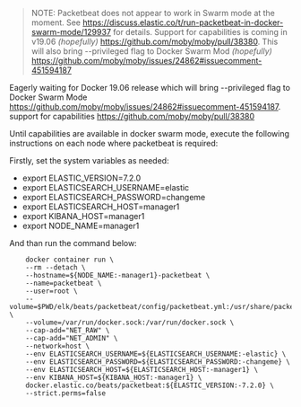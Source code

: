 > NOTE: Packetbeat does not appear to work in Swarm mode at the moment. See https://discuss.elastic.co/t/run-packetbeat-in-docker-swarm-mode/129937 for details. Support for capabilities is coming in v19.06 _(hopefully)_ https://github.com/moby/moby/pull/38380. This will also bring --privileged flag to Docker Swarm Mod _(hopefully)_ https://github.com/moby/moby/issues/24862#issuecomment-451594187

Eagerly waiting for Docker 19.06 release which will bring --privileged flag to Docker Swarm Mode https://github.com/moby/moby/issues/24862#issuecomment-451594187. support for capabilities https://github.com/moby/moby/pull/38380

Until capabilities are available in docker swarm mode, execute the following instructions on each node where packetbeat is required:

Firstly, set the system variables as needed:
- export ELASTIC_VERSION=7.2.0
- export ELASTICSEARCH_USERNAME=elastic
- export ELASTICSEARCH_PASSWORD=changeme
- export ELASTICSEARCH_HOST=manager1
- export KIBANA_HOST=manager1
- export NODE_NAME=manager1

And than run the command below:
```
    docker container run \
    --rm --detach \
    --hostname=${NODE_NAME:-manager1}-packetbeat \
    --name=packetbeat \
    --user=root \
    --volume=$PWD/elk/beats/packetbeat/config/packetbeat.yml:/usr/share/packetbeat/packetbeat.yml \
    --volume=/var/run/docker.sock:/var/run/docker.sock \
    --cap-add="NET_RAW" \
    --cap-add="NET_ADMIN" \
    --network=host \
    --env ELASTICSEARCH_USERNAME=${ELASTICSEARCH_USERNAME:-elastic} \
    --env ELASTICSEARCH_PASSWORD=${ELASTICSEARCH_PASSWORD:-changeme} \
    --env ELASTICSEARCH_HOST=${ELASTICSEARCH_HOST:-manager1} \
    --env KIBANA_HOST=${KIBANA_HOST:-manager1} \
    docker.elastic.co/beats/packetbeat:${ELASTIC_VERSION:-7.2.0} \
    --strict.perms=false
```
